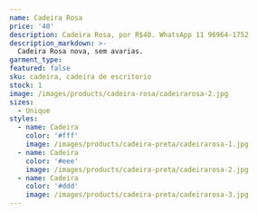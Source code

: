 ```yaml
---
name: Cadeira Rosa
price: '40'
description: Cadeira Rosa, por R$40. WhatsApp 11 96964-1752
description_markdown: >-
  Cadeira Rosa nova, sem avarias.
garment_type:
featured: false
sku: cadeira, cadeira de escritorio
stock: 1
image: /images/products/cadeira-rosa/cadeirarosa-2.jpg
sizes:
  - Unique
styles:
  - name: Cadeira
    color: '#fff'
    image: /images/products/cadeira-preta/cadeirarosa-1.jpg
  - name: Cadeira
    color: '#eee'
    image: /images/products/cadeira-preta/cadeirarosa-2.jpg
  - name: Cadeira
    color: '#ddd'
    image: /images/products/cadeira-preta/cadeirarosa-3.jpg
---
```

